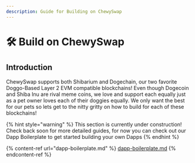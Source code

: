 ```yaml
---
description: Guide for Building on ChewySwap
---
```


# 🛠️ Build on ChewySwap

## Introduction

ChewySwap supports both Shibarium and Dogechain, our two favorite Doggo-Based Layer 2 EVM compatible blockchains! Even though Dogecoin and Shiba Inu are rival meme coins, we love and support each equally just as a pet owner loves each of their doggies equally. We only want the best for our pets so lets get to the nitty gritty on how to build for each of these blockchains!



{% hint style="warning" %}
This section is currently under construction! Check back soon for more detailed guides, for now you can check out our Dapp Boilerplate to get started building your own Dapps&#x20;
{% endhint %}



{% content-ref url="dapp-boilerplate.md" %}
[dapp-boilerplate.md](dapp-boilerplate.md)
{% endcontent-ref %}
